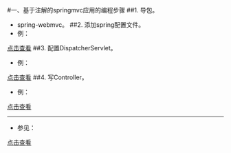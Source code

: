 #一、基于注解的springmvc应用的编程步骤
##1. 导包。
- spring-webmvc。
##2. 添加spring配置文件。
- <div class="bg-blue">例：</div>
[点击查看](demo/SpringMVC注解编程步骤/applicationContext.xml)
##3. 配置DispatcherServlet。
- <div class="bg-blue">例：</div>
[点击查看](demo/SpringMVC注解编程步骤/web.xml)
##4. 写Controller。
- <div class="bg-blue">例：</div>
[点击查看](demo/SpringMVC注解编程步骤/HelloController.java)



----------
- <div class="bg-blue">参见：</div>
[点击查看](demo/SpringMVC参见/day04.html)